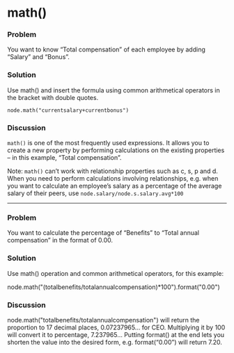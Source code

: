 # math()

### Problem
You want to know “Total compensation” of each employee by adding “Salary” and “Bonus”.


### Solution
Use math() and insert the formula using common arithmetical operators in the bracket with double quotes.

```
node.math("currentsalary+currentbonus")

```

### Discussion

```math()``` is one of the most frequently used expressions. It allows you to create a new property by performing calculations on the existing properties – in this example, “Total compensation”.

Note:
```math()``` can’t work with relationship properties such as c, s, p and d. When you need to perform calculations involving relationships, e.g. when you want to calculate an employee’s salary as a percentage of the average salary of  their peers, use 
```node.salary/node.s.salary.avg*100```

---
### Problem
You want to calculate the percentage of “Benefits” to “Total annual compensation” in the format of 0.00.

### Solution
Use math() operation and common arithmetical operators, for this example: 

node.math("(totalbenefits/totalannualcompensation)*100").format("0.00")

### Discussion
node.math("totalbenefits/totalannualcompensation") will return the proportion to 17 decimal places, 0.07237965… for CEO.
Multiplying it by 100 will convert it to percentage, 7.237965… 
Putting format() at the end lets you shorten the value into the desired form, e.g. format(“0.00”) will return 7.20.
